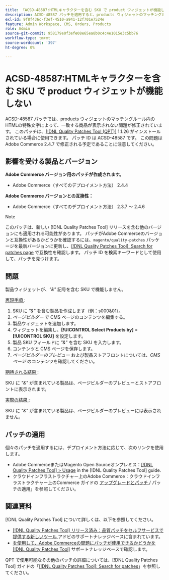 ```yaml
---
title: 「ACSD-48587:HTMLキャラクターを含む SKU で product ウィジェットが機能しない」
description: ACSD-48587 パッチを適用すると、products ウィジェットのマッチングルール内のHTMLの特殊文字によって、一致する商品が表示されないAdobe Commerceの問題を修正できます。
exl-id: 9f8f436c-f3ef-4510-a941-12f701e7524e
feature: Admin Workspace, CMS, Orders, Products
role: Admin
source-git-commit: 958179e0f3efe08e65ea8b0c4c4e1015e3c5bb76
workflow-type: tm+mt
source-wordcount: '397'
ht-degree: 0%

---
```


# ACSD-48587:HTMLキャラクターを含む SKU で product ウィジェットが機能しない

ACSD-48587 パッチでは、products ウィジェットのマッチングルール内のHTMLの特殊文字によって、一致する商品が表示されない問題が修正されています。 このパッチは、[[!DNL Quality Patches Tool (QPT)]](/help/announcements/adobe-commerce-announcements/magento-quality-patches-released-new-tool-to-self-serve-quality-patches.md) 1.1.26 がインストールされている場合に使用できます。 パッチ ID は ACSD-48587 です。 この問題はAdobe Commerce 2.4.7 で修正される予定であることに注意してください。

## 影響を受ける製品とバージョン

**Adobe Commerce バージョン用のパッチが作成されます。**

* Adobe Commerce（すべてのデプロイメント方法） 2.4.4

**Adobe Commerce バージョンとの互換性：**

* Adobe Commerce（すべてのデプロイメント方法） 2.3.7 ～ 2.4.6

>[!NOTE]
>
>このパッチは、新しい [!DNL Quality Patches Tool] リリースを含む他のバージョンにも適用される可能性があります。 パッチがAdobe Commerceのバージョンと互換性があるかどうかを確認するには、`magento/quality-patches` パッケージを最新バージョンに更新し、[[!DNL Quality Patches Tool]: Search for patches page](https://experienceleague.adobe.com/tools/commerce-quality-patches/index.html) で互換性を確認します。 パッチ ID を検索キーワードとして使用して、パッチを見つけます。

## 問題

製品ウィジェットが、*&quot;&amp;&quot;* 記号を含む SKU で機能しません。

<u> 再現手順 </u>:

1. SKU に *&quot;&amp;&quot;* を含む製品を作成します（例：s000&amp;01）。
1. *ページビルダー* で CMS ページのコンテンツを編集する。
1. 製品ウィジェットを追加します。
1. ウィジェットを編集し、**[!UICONTROL Select Products by]** = **[!UICONTROL SKU]** を設定します。
1. 製品 SKU フィールドに *&quot;&amp;&quot;* を含む SKU を入力します。
1. コンテンツと CMS ページを保存します。
1. *ページビルダーのプレビュー* および製品ストアフロントについては、*CMS ページ* のコンテンツを確認してください。

<u> 期待される結果 </u>:

SKU に *&quot;&amp;&quot;* が含まれている製品は、ページビルダーのプレビューとストアフロントに表示されます。

<u> 実際の結果 </u>:

SKU に *&quot;&amp;&quot;* が含まれている製品は、ページビルダーのプレビューには表示されません。

## パッチの適用

個々のパッチを適用するには、デプロイメント方法に応じて、次のリンクを使用します。

* Adobe CommerceまたはMagento Open Sourceオンプレミス：[[!DNL Quality Patches Tool] > Usage](https://experienceleague.adobe.com/docs/commerce-operations/tools/quality-patches-tool/usage.html) in the [!DNL Quality Patches Tool] guide.
* クラウドインフラストラクチャー上のAdobe Commerce：クラウドインフラストラクチャー上のCommerce ガイドの [ アップグレードとパッチ ](https://experienceleague.adobe.com/docs/commerce-cloud-service/user-guide/develop/upgrade/apply-patches.html)/ パッチの適用」を参照してください。

## 関連資料

[!DNL Quality Patches Tool] について詳しくは、以下を参照してください。

* [[!DNL Quality Patches Tool]  リリース済み：品質パッチをセルフサービスで提供する新しいツール ](/help/announcements/adobe-commerce-announcements/magento-quality-patches-released-new-tool-to-self-serve-quality-patches.md) アドビのサポートナレッジベースに含まれています。
* [ を使用して、Adobe Commerceの問題にパッチが使用できるかどうかを  [!DNL Quality Patches Tool]](/help/support-tools/patches-available-in-qpt-tool/check-patch-for-magento-issue-with-magento-quality-patches.md) サポートナレッジベースで確認します。

QPT で使用可能なその他のパッチの詳細については、[!DNL Quality Patches Tool] ガイドの「[[!DNL Quality Patches Tool]: Search for patches](https://experienceleague.adobe.com/tools/commerce-quality-patches/index.html)」を参照してください。
